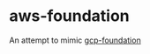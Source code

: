 # aws-foundation

An attempt to mimic [gcp-foundation](https://github.com/rajesh-nitc/gcp-foundation)
